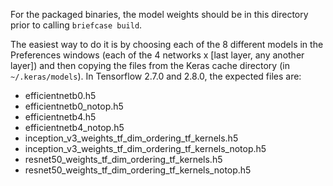 For the packaged binaries, the model weights should be in this directory prior to calling `briefcase build`.

The easiest way to do it is by choosing each of the 8 different models in the Preferences windows (each of the 4 networks x [last layer, any another layer]) and then copying the files from the Keras cache directory (in `~/.keras/models`). In Tensorflow 2.7.0 and 2.8.0, the expected files are:

- efficientnetb0.h5
- efficientnetb0_notop.h5
- efficientnetb4.h5
- efficientnetb4_notop.h5
- inception_v3_weights_tf_dim_ordering_tf_kernels.h5
- inception_v3_weights_tf_dim_ordering_tf_kernels_notop.h5
- resnet50_weights_tf_dim_ordering_tf_kernels.h5
- resnet50_weights_tf_dim_ordering_tf_kernels_notop.h5
